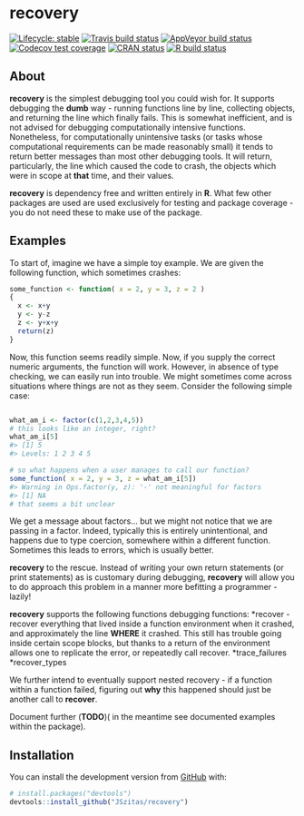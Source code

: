 
<!-- README.md is generated from README.Rmd. Please edit that file -->

# recovery

<!-- badges: start -->

[![Lifecycle:
stable](https://img.shields.io/badge/lifecycle-stable-green.svg)](https://www.tidyverse.org/lifecycle/#stable)
[![Travis build
status](https://travis-ci.org/JSzitas/recovery.svg?branch=master)](https://travis-ci.org/JSzitas/recovery)
[![AppVeyor build
status](https://ci.appveyor.com/api/projects/status/github/JSzitas/recovery?branch=master&svg=true)](https://ci.appveyor.com/project/JSzitas/recovery)
[![Codecov test
coverage](https://codecov.io/gh/JSzitas/recovery/branch/master/graph/badge.svg)](https://codecov.io/gh/JSzitas/recovery?branch=master)
[![CRAN
status](https://www.r-pkg.org/badges/version/recovery)](https://CRAN.R-project.org/package=recovery)
[![R build
status](https://github.com/JSzitas/recovery/workflows/R-CMD-check/badge.svg)](https://github.com/JSzitas/recovery/actions)
<!-- badges: end -->

## About

**recovery** is the simplest debugging tool you could wish for. It
supports debugging the **dumb** way - running functions line by line,
collecting objects, and returning the line which finally fails. This is
somewhat inefficient, and is not advised for debugging computationally
intensive functions. Nonetheless, for computationally unintensive tasks
(or tasks whose computational requirements can be made reasonably small)
it tends to return better messages than most other debugging tools. It
will return, particularly, the line which caused the code to crash, the
objects which were in scope at **that** time, and their values.

**recovery** is dependency free and written entirely in **R**. What few
other packages are used are used exclusively for testing and package
coverage - you do not need these to make use of the package.

## Examples

To start of, imagine we have a simple toy example. We are given the
following function, which sometimes crashes:

``` r
some_function <- function( x = 2, y = 3, z = 2 )
{
  x <- x+y
  y <- y-z 
  z <- y+x+y
  return(z)
}
```

Now, this function seems readily simple. Now, if you supply the correct
numeric arguments, the function will work. However, in absence of type
checking, we can easily run into trouble. We might sometimes come across
situations where things are not as they seem. Consider the following
simple case:

``` r

what_am_i <- factor(c(1,2,3,4,5))
# this looks like an integer, right? 
what_am_i[5]
#> [1] 5
#> Levels: 1 2 3 4 5

# so what happens when a user manages to call our function? 
some_function( x = 2, y = 3, z = what_am_i[5])
#> Warning in Ops.factor(y, z): '-' not meaningful for factors
#> [1] NA
# that seems a bit unclear
```

We get a message about factors… but we might not notice that we are
passing in a factor. Indeed, typically this is entirely unintentional,
and happens due to type coercion, somewhere within a different function.
Sometimes this leads to errors, which is usually better.

**recovery** to the rescue. Instead of writing your own return
statements (or print statements) as is customary during debugging,
**recovery** will allow you to do approach this problem in a manner more
befitting a programmer - lazily\!

**recovery** supports the following functions debugging functions:
*recover - recover everything that lived inside a function environment
when it crashed, and approximately the line **WHERE** it crashed. This
still has trouble going inside certain scope blocks, but thanks to a
return of the environment allows one to replicate the error, or
repeatedly call recover. *trace\_failures \*recover\_types

We further intend to eventually support nested recovery - if a function
within a function failed, figuring out **why** this happened should just
be another call to **recover**.

Document further (**TODO**)( in the meantime see documented examples
within the package).

## Installation

You can install the development version from
[GitHub](https://github.com/) with:

``` r
# install.packages("devtools")
devtools::install_github("JSzitas/recovery")
```
